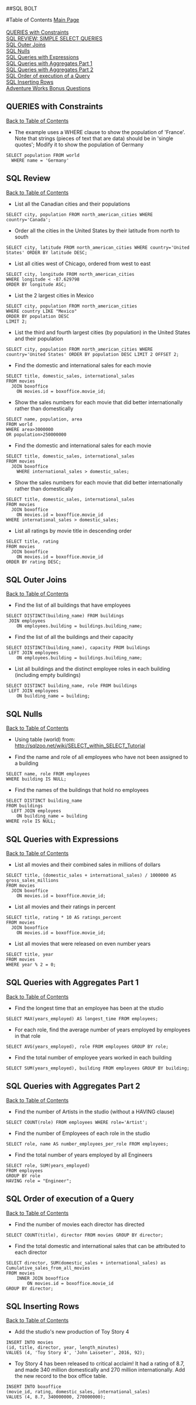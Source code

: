 ##SQL BOLT

#Table of Contents
[Main Page](https://github.com/lumodon/pastoral-rhea/blob/master/README.md)<br><br>
[QUERIES with Constraints](#queries-with-constraints)<br>
[SQL REVIEW: SIMPLE SELECT QUERIES](#sql-review)<br>
[SQL Outer Joins](#sql-outer-joins)<br>
[SQL Nulls](#sql-nulls)<br>
[SQL Queries with Expressions](#sql-queries-with-expressions)<br>
[SQL Queries with Aggregates Part 1](#sql-queries-with-aggregates-part1)<br>
[SQL Queries with Aggregates Part 2](#sql-queries-with-aggregates-part2)<br>
[SQL Order of execution of a Query](#sql-order-of-execution-of-a-query)<br>
[SQL Inserting Rows](#sql-inserting-rows)<br>
[Adventure Works Bonus Questions](#adventure-works-bonus-questions)<br>

## QUERIES with Constraints
[Back to Table of Contents](#table-of-contents)

* The example uses a WHERE clause to show the population of 'France'. Note that strings (pieces of text that are data) should be in 'single quotes';
Modify it to show the population of Germany

```
SELECT population FROM world
  WHERE name = 'Germany'
```

## SQL Review
[Back to Table of Contents](#table-of-contents)
* List all the Canadian cities and their populations

```
SELECT city, population FROM north_american_cities WHERE country='Canada'; 
```

* Order all the cities in the United States by their latitude from north to south 

```
SELECT city, latitude FROM north_american_cities WHERE country='United States' ORDER BY latitude DESC; 
```

* List all cities west of Chicago, ordered from west to east

```
SELECT city, longitude FROM north_american_cities
WHERE longitude < -87.629798
ORDER BY longitude ASC;
```

* List the 2 largest cities in Mexico

```
SELECT city, population FROM north_american_cities
WHERE country LIKE "Mexico"
ORDER BY population DESC
LIMIT 2;
```

* List the third and fourth largest cities (by population) in the United States and their population 

```
SELECT city, population FROM north_american_cities WHERE country='United States' ORDER BY population DESC LIMIT 2 OFFSET 2;
```

* Find the domestic and international sales for each movie

```
SELECT title, domestic_sales, international_sales 
FROM movies
  JOIN boxoffice
    ON movies.id = boxoffice.movie_id;
```

* Show the sales numbers for each movie that did better internationally rather than domestically

```
SELECT name, population, area
FROM world
WHERE area>3000000
OR population>250000000 
```

* Find the domestic and international sales for each movie 

```
SELECT title, domestic_sales, international_sales 
FROM movies
  JOIN boxoffice
    WHERE international_sales > domestic_sales;
```

* Show the sales numbers for each movie that did better internationally rather than domestically

```
SELECT title, domestic_sales, international_sales
FROM movies
  JOIN boxoffice
    ON movies.id = boxoffice.movie_id
WHERE international_sales > domestic_sales;
```

* List all ratings by movie title in descending order

```
SELECT title, rating
FROM movies
  JOIN boxoffice
    ON movies.id = boxoffice.movie_id
ORDER BY rating DESC;
```


## SQL Outer Joins
[Back to Table of Contents](#table-of-contents)

* Find the list of all buildings that have employees

```
SELECT DISTINCT(building_name) FROM buildings
 JOIN employees 
    ON employees.building = buildings.building_name;
```

* Find the list of all the buildings and their capacity

```
SELECT DISTINCT(building_name), capacity FROM buildings
 LEFT JOIN employees 
    ON employees.building = buildings.building_name;
```

* List all buildings and the distinct employee roles in each building (including empty buildings)

```
SELECT DISTINCT building_name, role FROM buildings
 LEFT JOIN employees 
    ON building_name = building;
```


## SQL Nulls
[Back to Table of Contents](#table-of-contents)
* Using table (world) from: http://sqlzoo.net/wiki/SELECT_within_SELECT_Tutorial

* Find the name and role of all employees who have not been assigned to a building 

```
SELECT name, role FROM employees
WHERE building IS NULL;
```

* Find the names of the buildings that hold no employees 

```
SELECT DISTINCT building_name
FROM buildings 
  LEFT JOIN employees
    ON building_name = building
WHERE role IS NULL;
```

## SQL Queries with Expressions
[Back to Table of Contents](#table-of-contents)

* List all movies and their combined sales in millions of dollars 

```
SELECT title, (domestic_sales + international_sales) / 1000000 AS gross_sales_millions
FROM movies
  JOIN boxoffice
    ON movies.id = boxoffice.movie_id;
```

* List all movies and their ratings in percent

```
SELECT title, rating * 10 AS ratings_percent
FROM movies
  JOIN boxoffice
    ON movies.id = boxoffice.movie_id;
```

* List all movies that were released on even number years

```
SELECT title, year
FROM movies
WHERE year % 2 = 0;
```

## SQL Queries with Aggregates Part 1
[Back to Table of Contents](#table-of-contents)

* Find the longest time that an employee has been at the studio

```
SELECT MAX(years_employed) AS longest_time FROM employees;
```

* For each role, find the average number of years employed by employees in that role

```
SELECT AVG(years_employed), role FROM employees GROUP BY role;
```

* Find the total number of employee years worked in each building

```
SELECT SUM(years_employed), building FROM employees GROUP BY building;
```

## SQL Queries with Aggregates Part 2
[Back to Table of Contents](#table-of-contents)

* Find the number of Artists in the studio (without a HAVING clause)

```
SELECT COUNT(role) FROM employees WHERE role='Artist';
```

* Find the number of Employees of each role in the studio

```
SELECT role, name AS number_employees_per_role FROM employees;
```

* Find the total number of years employed by all Engineers

```
SELECT role, SUM(years_employed)
FROM employees
GROUP BY role
HAVING role = "Engineer";
```

## SQL Order of execution of a Query
[Back to Table of Contents](#table-of-contents)

* Find the number of movies each director has directed

```
SELECT COUNT(title), director FROM movies GROUP BY director;
```

* Find the total domestic and international sales that can be attributed to each director

```
SELECT director, SUM(domestic_sales + international_sales) as Cumulative_sales_from_all_movies
FROM movies
    INNER JOIN boxoffice
        ON movies.id = boxoffice.movie_id
GROUP BY director;
```

## SQL Inserting Rows
[Back to Table of Contents](#table-of-contents)

* Add the studio's new production of Toy Story 4

```
INSERT INTO movies
(id, title, director, year, length_minutes)
VALUES (4, 'Toy Story 4', 'John Lasseter', 2016, 92);
```

* Toy Story 4 has been released to critical acclaim! It had a rating of 8.7, and made 340 million domestically and 270 million internationally. Add the new record to the box office table.

```
INSERT INTO boxoffice
(movie_id, rating, domestic_sales, international_sales)
VALUES (4, 8.7, 340000000, 270000000);
```
